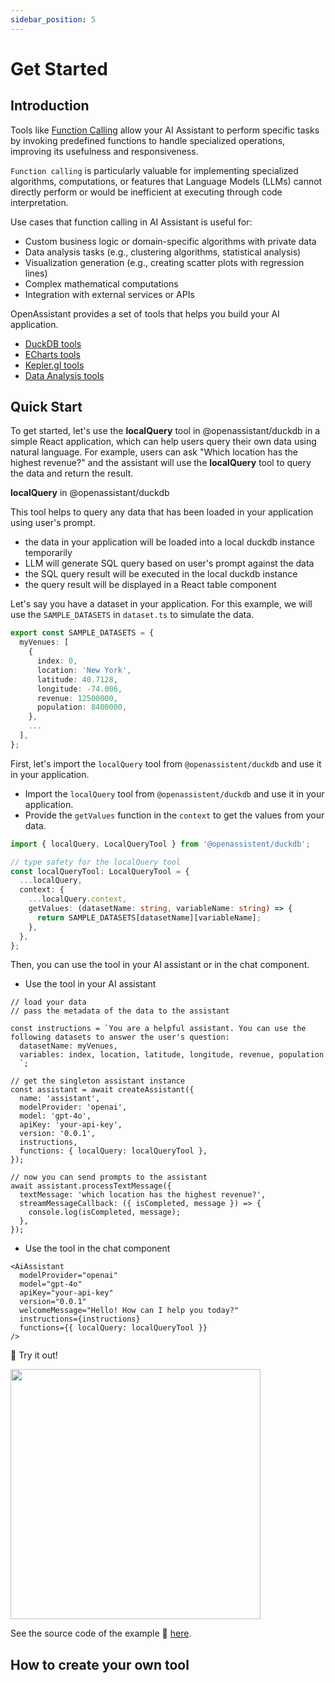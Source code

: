 ```yaml
---
sidebar_position: 5
---
```


# Get Started

## Introduction

Tools like [Function Calling](https://platform.openai.com/docs/guides/function-calling?api-mode=responses) allow your AI Assistant to perform specific tasks by invoking predefined functions to handle specialized operations, improving its usefulness and responsiveness.

`Function calling` is particularly valuable for implementing specialized algorithms, computations, or features that Language Models (LLMs) cannot directly perform or would be inefficient at executing through code interpretation.

Use cases that function calling in AI Assistant is useful for:

- Custom business logic or domain-specific algorithms with private data
- Data analysis tasks (e.g., clustering algorithms, statistical analysis)
- Visualization generation (e.g., creating scatter plots with regression lines)
- Complex mathematical computations
- Integration with external services or APIs

OpenAssistant provides a set of tools that helps you build your AI application.

- [DuckDB tools](https://openassistant-doc.vercel.app/docs/tutorial-extras/duckdb-plugin)
- [ECharts tools](https://openassistant-doc.vercel.app/docs/tutorial-extras/echarts-plugin)
- [Kepler.gl tools](https://openassistant-doc.vercel.app/docs/tutorial-extras/keplergl-plugin)
- [Data Analysis tools](https://openassistant-doc.vercel.app/docs/tutorial-extras/geoda-plugin)

## Quick Start

To get started, let's use the **localQuery** tool in @openassistant/duckdb in a simple React application, which can help users query their own data using natural language. For example, users can ask "Which location has the highest revenue?" and the assistant will use the **localQuery** tool to query the data and return the result.

**localQuery** in @openassistant/duckdb

This tool helps to query any data that has been loaded in your application using user's prompt.

- the data in your application will be loaded into a local duckdb instance temporarily
- LLM will generate SQL query based on user's prompt against the data
- the SQL query result will be executed in the local duckdb instance
- the query result will be displayed in a React table component

Let's say you have a dataset in your application. For this example, we will use the `SAMPLE_DATASETS` in `dataset.ts` to simulate the data.

```ts
export const SAMPLE_DATASETS = {
  myVenues: [
    {
      index: 0,
      location: 'New York',
      latitude: 40.7128,
      longitude: -74.006,
      revenue: 12500000,
      population: 8400000,
    },
    ...
  ],
};
```

First, let's import the `localQuery` tool from `@openassistent/duckdb` and use it in your application.

- Import the `localQuery` tool from `@openassistent/duckdb` and use it in your application.
- Provide the `getValues` function in the `context` to get the values from your data.

```ts
import { localQuery, LocalQueryTool } from '@openassistent/duckdb';

// type safety for the localQuery tool
const localQueryTool: LocalQueryTool = {
  ...localQuery,
  context: {
    ...localQuery.context,
    getValues: (datasetName: string, variableName: string) => {
      return SAMPLE_DATASETS[datasetName][variableName];
    },
  },
};
```

Then, you can use the tool in your AI assistant or in the chat component.

- Use the tool in your AI assistant

```tsx
// load your data
// pass the metadata of the data to the assistant

const instructions = `You are a helpful assistant. You can use the following datasets to answer the user's question: 
  datasetName: myVenues,
  variables: index, location, latitude, longitude, revenue, population
  `;

// get the singleton assistant instance
const assistant = await createAssistant({
  name: 'assistant',
  modelProvider: 'openai',
  model: 'gpt-4o',
  apiKey: 'your-api-key',
  version: '0.0.1',
  instructions,
  functions: { localQuery: localQueryTool },
});

// now you can send prompts to the assistant
await assistant.processTextMessage({
  textMessage: 'which location has the highest revenue?',
  streamMessageCallback: ({ isCompleted, message }) => {
    console.log(isCompleted, message);
  },
});
```

- Use the tool in the chat component

```tsx
<AiAssistant
  modelProvider="openai"
  model="gpt-4o"
  apiKey="your-api-key"
  version="0.0.1"
  welcomeMessage="Hello! How can I help you today?"
  instructions={instructions}
  functions={{ localQuery: localQueryTool }}
/>
```

🚀 Try it out!

<img width="400" src="https://github.com/user-attachments/assets/4115b474-13af-48ba-b69e-b39cc325f1b1"/>

See the source code of the example 🔗 [here](https://github.com/geodacenter/openassistant/tree/main/examples/duckdb_esbuild).

## How to create your own tool
